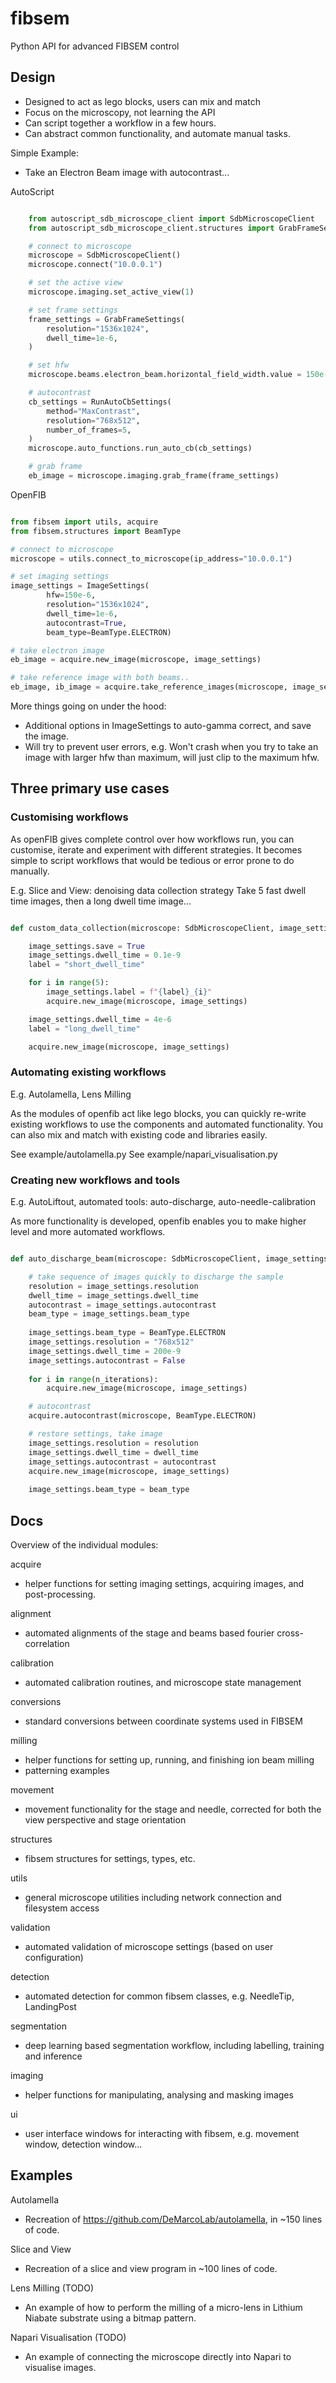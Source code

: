 # fibsem
Python API for advanced FIBSEM control


## Design

- Designed to act as lego blocks, users can mix and match
- Focus on the microscopy, not learning the API
- Can script together a workflow in a few hours. 
- Can abstract common functionality, and automate manual tasks.

Simple Example:
- Take an Electron Beam image with autocontrast...

AutoScript

```python

    from autoscript_sdb_microscope_client import SdbMicroscopeClient
    from autoscript_sdb_microscope_client.structures import GrabFrameSettings, RunAutoCbSettings

    # connect to microscope
    microscope = SdbMicroscopeClient()
    microscope.connect("10.0.0.1")

    # set the active view
    microscope.imaging.set_active_view(1)

    # set frame settings
    frame_settings = GrabFrameSettings(
        resolution="1536x1024",
        dwell_time=1e-6,
    )

    # set hfw
    microscope.beams.electron_beam.horizontal_field_width.value = 150e-6

    # autocontrast
    cb_settings = RunAutoCbSettings(
        method="MaxContrast",
        resolution="768x512",  
        number_of_frames=5,
    )
    microscope.auto_functions.run_auto_cb(cb_settings)

    # grab frame
    eb_image = microscope.imaging.grab_frame(frame_settings)

```


OpenFIB

```python

from fibsem import utils, acquire
from fibsem.structures import BeamType

# connect to microscope
microscope = utils.connect_to_microscope(ip_address="10.0.0.1")

# set imaging settings
image_settings = ImageSettings(
        hfw=150e-6, 
        resolution="1536x1024",
        dwell_time=1e-6, 
        autocontrast=True, 
        beam_type=BeamType.ELECTRON)

# take electron image
eb_image = acquire.new_image(microscope, image_settings)

# take reference image with both beams..
eb_image, ib_image = acquire.take_reference_images(microscope, image_settings)
```

More things going on under the hood: 
- Additional options in ImageSettings to auto-gamma correct, and save the image.
- Will try to prevent user errors, e.g. Won't crash when you try to take an image with larger hfw than maximum, will just clip to the maximum hfw.

## Three primary use cases

### Customising workflows
As openFIB gives complete control over how workflows run, you can customise, iterate and experiment with different strategies. It becomes simple to script workflows that would be tedious or error prone to do manually.

E.g. Slice and View: denoising data collection strategy
Take 5 fast dwell time images, then a long dwell time image...

``` python

def custom_data_collection(microscope: SdbMicroscopeClient, image_settings: ImageSettings):

    image_settings.save = True
    image_settings.dwell_time = 0.1e-9
    label = "short_dwell_time"

    for i in range(5):
        image_settings.label = f"{label}_{i}"
        acquire.new_image(microscope, image_settings)

    image_settings.dwell_time = 4e-6
    label = "long_dwell_time"

    acquire.new_image(microscope, image_settings)

```

### Automating existing workflows
E.g. Autolamella, Lens Milling

As the modules of openfib act like lego blocks, you can quickly re-write existing workflows to use the components and automated functionality. You can also mix and match with existing code and libraries easily.

See example/autolamella.py
See example/napari_visualisation.py

### Creating new workflows and tools
E.g. AutoLiftout, automated tools: auto-discharge, auto-needle-calibration

As more functionality is developed, openfib enables you to make higher level and more automated workflows. 


``` python

def auto_discharge_beam(microscope: SdbMicroscopeClient, image_settings: ImageSettings, n_iterations: int = 10):

    # take sequence of images quickly to discharge the sample
    resolution = image_settings.resolution
    dwell_time = image_settings.dwell_time
    autocontrast = image_settings.autocontrast
    beam_type = image_settings.beam_type
    
    image_settings.beam_type = BeamType.ELECTRON
    image_settings.resolution = "768x512"
    image_settings.dwell_time = 200e-9
    image_settings.autocontrast = False
        
    for i in range(n_iterations):
        acquire.new_image(microscope, image_settings)

    # autocontrast
    acquire.autocontrast(microscope, BeamType.ELECTRON)

    # restore settings, take image
    image_settings.resolution = resolution
    image_settings.dwell_time = dwell_time
    image_settings.autocontrast = autocontrast
    acquire.new_image(microscope, image_settings)
    
    image_settings.beam_type = beam_type

```



## Docs

Overview of the individual modules:

acquire
- helper functions for setting imaging settings, acquiring images, and post-processing.

alignment
- automated alignments of the stage and beams based fourier cross-correlation

calibration
- automated calibration routines, and microscope state management

conversions
- standard conversions between coordinate systems used in FIBSEM

milling
- helper functions for setting up, running, and finishing ion beam milling
- patterning examples

movement
- movement functionality for the stage and needle, corrected for both the view perspective and stage orientation

structures
- fibsem structures for settings, types, etc.

utils
- general microscope utilities including network connection and filesystem access 

validation
- automated validation of microscope settings (based on user configuration)

detection
- automated detection for common fibsem classes, e.g. NeedleTip, LandingPost

segmentation
- deep learning based segmentation workflow, including labelling, training and inference 

imaging
- helper functions for manipulating, analysing and masking images

ui
- user interface windows for interacting with fibsem, e.g. movement window, detection window...



## Examples


Autolamella
- Recreation of https://github.com/DeMarcoLab/autolamella, in ~150 lines of code.

Slice and View
- Recreation of a slice and view program in ~100 lines of code.

Lens Milling (TODO)
- An example of how to perform the milling of a micro-lens in Lithium Niabate substrate using a bitmap pattern.

Napari Visualisation (TODO)
- An example of connecting the microscope directly into Napari to visualise images.